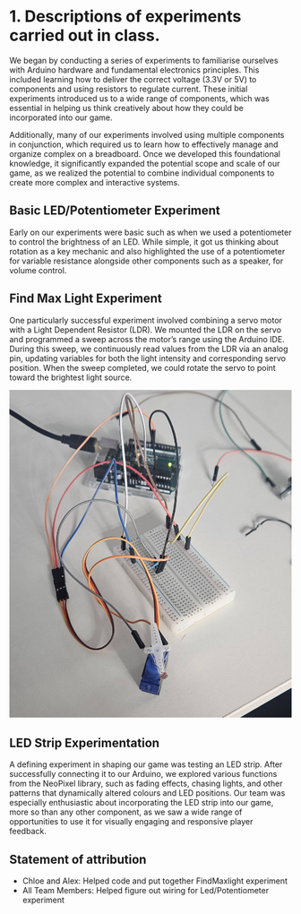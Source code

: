 # 1. Descriptions of experiments carried out in class.

We began by conducting a series of experiments to familiarise ourselves with Arduino hardware and fundamental electronics principles. This included learning how to deliver the correct voltage (3.3V or 5V) to components and using resistors to regulate current. These initial experiments introduced us to a wide range of components, which was essential in helping us think creatively about how they could be incorporated into our game.   

Additionally, many of our experiments involved using multiple components in conjunction, which required us to learn how to effectively manage and organize complex on a breadboard. Once we developed this foundational knowledge, it significantly expanded the potential scope and scale of our game, as we realized the potential to combine individual components to create more complex and interactive systems. 

## Basic LED/Potentiometer Experiment
Early on our experiments were basic such as when we used a potentiometer to control the brightness of an LED. While simple, it got us thinking about rotation as a key mechanic and also highlighted the use of a potentiometer for variable resistance alongside other components such as a speaker, for volume control. 

## Find Max Light Experiment
One particularly successful experiment involved combining a servo motor with a Light Dependent Resistor (LDR). We mounted the LDR on the servo and programmed a sweep across the motor’s range using the Arduino IDE. During this sweep, we continuously read values from the LDR via an analog pin, updating variables for both the light intensity and corresponding servo position. When the sweep completed, we could rotate the servo to point toward the brightest light source. 

![LDR/Servo Experiment](https://github.com/pepper0707/Tangible-Games/blob/formatting/Development%20Portfolio/01%20-%20Experiments%20carried%20out%20in%20class/FindMaxLight/images/00.jpg)

## LED Strip Experimentation
A defining experiment in shaping our game was testing an LED strip. After successfully connecting it to our Arduino, we explored various functions from the NeoPixel library, such as fading effects, chasing lights, and other patterns that dynamically altered colours and LED positions. Our team was especially enthusiastic about incorporating the LED strip into our game, more so than any other component, as we saw a wide range of opportunities to use it for visually engaging and responsive player feedback.

## Statement of attribution

- Chloe and Alex: Helped code and put together FindMaxlight experiment
- All Team Members: Helped figure out wiring for Led/Potentiometer experiment
